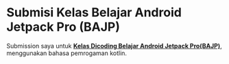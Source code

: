 # Submisi Kelas Belajar Android Jetpack Pro (BAJP)
Submission saya untuk <strong>[Kelas Dicoding Belajar Android Jetpack Pro(BAJP)](https://www.dicoding.com/academies/129)</strong>, menggunakan bahasa pemrogaman kotlin. 

